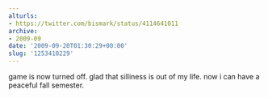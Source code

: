```yaml
---
alturls:
- https://twitter.com/bismark/status/4114641011
archive:
- 2009-09
date: '2009-09-20T01:30:29+00:00'
slug: '1253410229'
---
```


game is now turned off. glad that silliness is out of my life. now i can have a peaceful fall semester.

